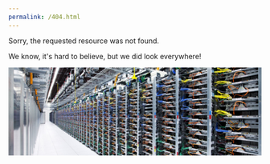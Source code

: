```yaml
---
permalink: /404.html
---
```


Sorry, the requested resource was not found. 

We know, it's hard to believe, but we did look everywhere!

![Our data center](media/404-data-center.jpg)

<br>
